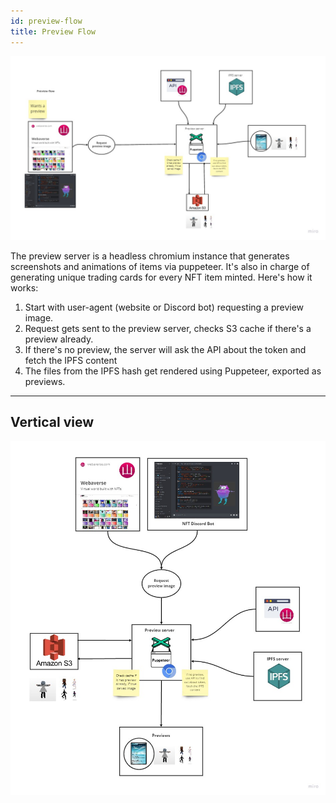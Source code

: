 ```yaml
---
id: preview-flow
title: Preview Flow
---
```


![](/img/preview-flow.jpg)

The preview server is a headless chromium instance that generates screenshots and animations of items via puppeteer. It's also in charge of generating unique trading cards for every NFT item minted. Here's how it works:

1. Start with user-agent (website or Discord bot) requesting a preview image.
2. Request gets sent to the preview server, checks S3 cache if there's a preview already.
3. If there's no preview, the server will ask the API about the token and fetch the IPFS content
4. The files from the IPFS hash get rendered using Puppeteer, exported as previews.



---

## Vertical view

![](/img/preview-flow2.jpg)